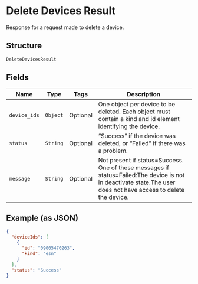 
# Delete Devices Result

Response for a request made to delete a device.

## Structure

`DeleteDevicesResult`

## Fields

| Name | Type | Tags | Description |
|  --- | --- | --- | --- |
| `device_ids` | `Object` | Optional | One object per device to be deleted. Each object must contain a kind and id element identifying the device. |
| `status` | `String` | Optional | “Success” if the device was deleted, or “Failed” if there was a problem. |
| `message` | `String` | Optional | Not present if status=Success. One of these messages if status=Failed:The device is not in deactivate state.The user does not have access to delete the device. |

## Example (as JSON)

```json
{
  "deviceIds": [
    {
      "id": "09005470263",
      "kind": "esn"
    }
  ],
  "status": "Success"
}
```

